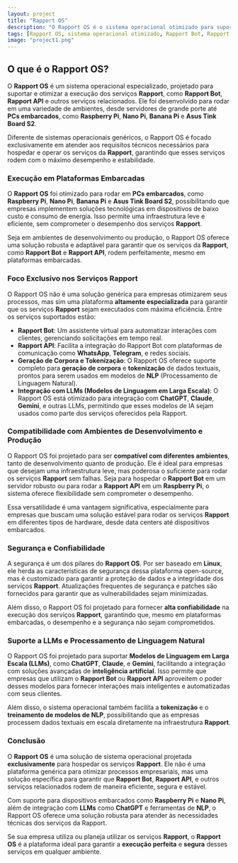 ```yaml
---
layout: project
title: "Rapport OS"
description: "O Rapport OS é o sistema operacional otimizado para suportar os serviços Rapport, incluindo Rapport Bot, Rapport API e serviços relacionados."
tags: [Rapport OS, sistema operacional otimizado, Rapport Bot, Rapport API, dispositivos embarcados, Raspberry Pi, Nano Pi, Banana Pi, automação de serviços, integração com LLMs, ChatGPT, Claude, Gemini, tokenização de dados, processamento de linguagem natural, NLP, segurança de dados, criptografia, Linux, suporte a plataformas, inteligência artificial, servidores de baixo custo]
image: "project1.png"
---
```


## O que é o Rapport OS?

O **Rapport OS** é um sistema operacional especializado, projetado para suportar e otimizar a execução dos serviços **Rapport**, como **Rapport Bot**, **Rapport API** e outros serviços relacionados. Ele foi desenvolvido para rodar em uma variedade de ambientes, desde servidores de grande porte até **PCs embarcados**, como **Raspberry Pi**, **Nano Pi**, **Banana Pi** e **Asus Tink Board S2**.

Diferente de sistemas operacionais genéricos, o Rapport OS é focado exclusivamente em atender aos requisitos técnicos necessários para hospedar e operar os serviços da **Rapport**, garantindo que esses serviços rodem com o máximo desempenho e estabilidade.

### Execução em Plataformas Embarcadas

O **Rapport OS** foi otimizado para rodar em **PCs embarcados**, como **Raspberry Pi**, **Nano Pi**, **Banana Pi** e **Asus Tink Board S2**, possibilitando que empresas implementem soluções tecnológicas em dispositivos de baixo custo e consumo de energia. Isso permite uma infraestrutura leve e eficiente, sem comprometer o desempenho dos serviços **Rapport**.

Seja em ambientes de desenvolvimento ou produção, o Rapport OS oferece uma solução robusta e adaptável para garantir que os serviços da **Rapport**, como **Rapport Bot** e **Rapport API**, rodem perfeitamente, mesmo em plataformas embarcadas.

### Foco Exclusivo nos Serviços Rapport

O Rapport OS não é uma solução genérica para empresas otimizarem seus processos, mas sim uma plataforma **altamente especializada** para garantir que os serviços **Rapport** sejam executados com máxima eficiência. Entre os serviços suportados estão:

- **Rapport Bot**: Um assistente virtual para automatizar interações com clientes, gerenciando solicitações em tempo real.
- **Rapport API**: Facilita a integração do Rapport Bot com plataformas de comunicação como **WhatsApp**, **Telegram**, e redes sociais.
- **Geração de Corpora e Tokenização**: O Rapport OS oferece suporte completo para **geração de corpora** e **tokenização** de dados textuais, prontos para serem usados em modelos de **NLP** (Processamento de Linguagem Natural).
- **Integração com LLMs (Modelos de Linguagem em Larga Escala)**: O Rapport OS está otimizado para integração com **ChatGPT**, **Claude**, **Gemini**, e outras LLMs, permitindo que esses modelos de IA sejam usados como parte dos serviços oferecidos pela Rapport.

### Compatibilidade com Ambientes de Desenvolvimento e Produção

O Rapport OS foi projetado para ser **compatível com diferentes ambientes**, tanto de desenvolvimento quanto de produção. Ele é ideal para empresas que desejam uma infraestrutura leve, mas poderosa o suficiente para rodar os serviços **Rapport** sem falhas. Seja para hospedar o **Rapport Bot** em um servidor robusto ou para rodar a **Rapport API** em um **Raspberry Pi**, o sistema oferece flexibilidade sem comprometer o desempenho.

Essa versatilidade é uma vantagem significativa, especialmente para empresas que buscam uma solução estável para rodar os serviços **Rapport** em diferentes tipos de hardware, desde data centers até dispositivos embarcados.

### Segurança e Confiabilidade

A segurança é um dos pilares do **Rapport OS**. Por ser baseado em **Linux**, ele herda as características de segurança dessa plataforma open-source, mas é customizado para garantir a proteção de dados e a integridade dos serviços **Rapport**. Atualizações frequentes de segurança e patches são fornecidos para garantir que as vulnerabilidades sejam minimizadas.

Além disso, o Rapport OS foi projetado para fornecer **alta confiabilidade** na execução dos serviços **Rapport**, garantindo que, mesmo em plataformas embarcadas, o desempenho e a segurança não sejam comprometidos.

### Suporte a LLMs e Processamento de Linguagem Natural

O Rapport OS foi projetado para suportar **Modelos de Linguagem em Larga Escala (LLMs)**, como **ChatGPT**, **Claude**, e **Gemini**, facilitando a integração com soluções avançadas de **inteligência artificial**. Isso permite que empresas que utilizam o **Rapport Bot** ou **Rapport API** aproveitem o poder desses modelos para fornecer interações mais inteligentes e automatizadas com seus clientes.

Além disso, o sistema operacional também facilita a **tokenização** e o **treinamento de modelos de NLP**, possibilitando que as empresas processem dados textuais em escala diretamente na infraestrutura **Rapport**.

### Conclusão

O **Rapport OS** é uma solução de sistema operacional projetada **exclusivamente** para hospedar os serviços **Rapport**. Ele não é uma plataforma genérica para otimizar processos empresariais, mas uma solução específica para garantir que **Rapport Bot**, **Rapport API**, e outros serviços relacionados rodem de maneira eficiente, segura e estável.

Com suporte para dispositivos embarcados como **Raspberry Pi** e **Nano Pi**, além de integração com **LLMs** como **ChatGPT** e ferramentas de **NLP**, o Rapport OS oferece uma solução robusta para atender às necessidades técnicas dos serviços da Rapport.

Se sua empresa utiliza ou planeja utilizar os serviços **Rapport**, o **Rapport OS** é a plataforma ideal para garantir a **execução perfeita** e **segura** desses serviços em qualquer ambiente.
